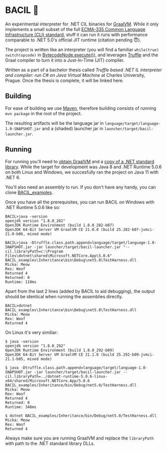 # BACIL 🦠

An experimental interpreter for .NET CIL binaries for [GraalVM](https://github.com/oracle/graal). While it only implements a small subset of the full [ECMA-335 Common Language Infrastructure (CLI) standard](https://www.ecma-international.org/publications-and-standards/standards/ecma-335/), stuff it can run it runs with performance comparable to .NET 5.0's official JIT runtime (citation pending 😇).

The project is written like an interpreter (you will find a familiar `while(true) switch(opcode)` in [BytecodeNode.execute()](language/src/main/java/com/vztekoverflow/bacil/nodes/BytecodeNode.java)), and leverages [Truffle](https://github.com/oracle/graal/tree/master/truffle) and the Graal compiler to turn it into a Just-In-Time (JIT) compiler.

Written as a part of a bachelor thesis called _Truffle based .NET IL interpreter and compiler: run C# on Java Virtual Machine_ at Charles University, Prague. Once the thesis is complete, it will be linked here.

## Building

For ease of building we use [Maven](https://maven.apache.org/), therefore building consists of running `mvn package` in the root of the project.

The resulting artifacts will be the language jar in `language/target/language-1.0-SNAPSHOT.jar` and a (shaded) launcher jar in `launcher/target/bacil-launcher.jar`.

## Running

For running you'll need to [obtain GraalVM](https://www.graalvm.org/downloads/) and a [copy of a .NET standard library](https://dotnet.microsoft.com/download/dotnet). While the target for development was Java 8 and .NET Runtime 5.0.6 on both Linux and Windows, we succesfully ran the project on Java 11 with .NET 6.

You'll also need an assembly to run. If you don't have any handy, you can clone [BACIL_examples](https://github.com/jagotu/BACIL_examples).

Once you have all the prerequisites, you can run BACIL on Windows with .NET Runtime 5.0.6 like so:

```
BACIL>java -version
openjdk version "1.8.0_282"
OpenJDK Runtime Environment (build 1.8.0_282-b07)
OpenJDK 64-Bit Server VM GraalVM CE 21.0.0 (build 25.282-b07-jvmci-21.0-b06, mixed mode)

BACIL>java -Dtruffle.class.path.append=language/target/language-1.0-SNAPSHOT.jar -jar launcher/target/bacil-launcher.jar "--cil.libraryPath=c:\Program Files\dotnet\shared\Microsoft.NETCore.App\5.0.6" BACIL_examples\Inheritance\bin\Debug\net5.0\TestHarness.dll
Micka: Meow
Rex: Woof
Returned 4
Returned: 0
Runtime: 110ms
```

Apart from the last 2 lines (added by BACIL to aid debugging), the output should be identical when running the assemblies directly.

```
BACIL>dotnet BACIL_examples\Inheritance\bin\Debug\net5.0\TestHarness.dll
Micka: Meow
Rex: Woof
Returned 4
```

On Linux it's very similiar:

```
$ java -version
openjdk version "1.8.0_292"
OpenJDK Runtime Environment (build 1.8.0_292-b09)
OpenJDK 64-Bit Server VM GraalVM CE 21.1.0 (build 25.292-b09-jvmci-21.1-b05, mixed mode)

$ java -Dtruffle.class.path.append=language/target/language-1.0-SNAPSHOT.jar -jar launcher/target/bacil-launcher.jar --cil.libraryPath=../dotnet-runtime-5.0.6-linux-x64/shared/Microsoft.NETCore.App/5.0.6 BACIL_examples/Inheritance/bin/Debug/net5.0/TestHarness.dll
Micka: Meow
Rex: Woof
Returned 4
Returned: 0
Runtime: 348ms

$ dotnet BACIL_examples/Inheritance/bin/Debug/net5.0/TestHarness.dll
Micka: Meow
Rex: Woof
Returned 4

```

Always make sure you are running GraalVM and replace the `libraryPath` with path to the .NET standard library DLLs.

